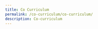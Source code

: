 ```yaml
---
title: Co Curriculum
permalink: /co-curriculum/co-curriculum/
description: Co-curriculum
---
```





